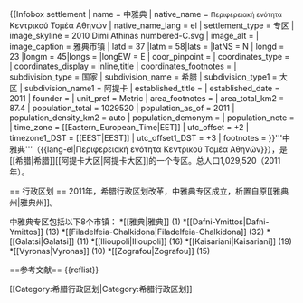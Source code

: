 {{Infobox settlement
| name                    = 中雅典
| native_name             = <small>Περιφερειακή ενότητα</small><br>Κεντρικού Τομέα Αθηνών
| native_name_lang        = el
| settlement_type         = 专区
| image_skyline           = 2010 Dimi Athinas numbered-C.svg
| image_alt               = 
| image_caption           = 雅典市镇
| latd  = 37 |latm  = 58|lats  =  |latNS  = N
| longd = 23 |longm = 45|longs =  |longEW = E
| coor_pinpoint           = 
| coordinates_type        = 
| coordinates_display     = inline,title
| coordinates_footnotes   = 
| subdivision_type        = 国家
| subdivision_name        = 希腊
| subdivision_type1       = 大区
| subdivision_name1       = 阿提卡
| established_title       = 
| established_date        = 2011
| founder                 = 
| unit_pref               = Metric
| area_footnotes          = 
| area_total_km2          = 87.4
| population_total        = 1029520
| population_as_of        = 2011
| population_density_km2  = auto
| population_demonym      = 
| population_note         = 
| time_zone               = [[Eastern_European_Time|EET]]
| utc_offset              = +2
| timezone1_DST           = [[EEST|EEST]]
| utc_offset1_DST         = +3
| footnotes               = 
}}'''中雅典'''（{{lang-el|Περιφερειακή ενότητα Κεντρικού Τομέα Αθηνών}}），是[[希腊|希腊]][[阿提卡大区|阿提卡大区]]的一个专区。总人口1,029,520（2011年）。

== 行政区划 ==
2011年，希腊行政区划改革，中雅典专区成立，析置自原[[雅典州|雅典州]]。

中雅典专区包括以下8个市镇：
*[[雅典|雅典]] (1)
*[[Dafni-Ymittos|Dafni-Ymittos]] (13)
*[[Filadelfeia-Chalkidona|Filadelfeia-Chalkidona]] (32)
*[[Galatsi|Galatsi]] (11)
*[[Ilioupoli|Ilioupoli]] (16)
*[[Kaisariani|Kaisariani]] (19)
*[[Vyronas|Vyronas]] (10)
*[[Zografou|Zografou]] (15)


==参考文献==
{{reflist}}

[[Category:希腊行政区划|Category:希腊行政区划]]